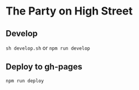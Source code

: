 # The Party on High Street

## Develop 
  `sh develop.sh`
  or
  `npm run develop`

## Deploy to gh-pages
  `npm run deploy`

